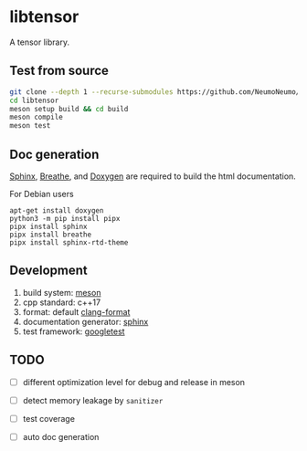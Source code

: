 # libtensor
A tensor library.

## Test from source

```bash
git clone --depth 1 --recurse-submodules https://github.com/NeumoNeumo/libtensor.git
cd libtensor
meson setup build && cd build
meson compile
meson test
```

## Doc generation

[Sphinx](https://www.sphinx-doc.org),
[Breathe](https://github.com/breathe-doc/breathe), and
[Doxygen](https://www.doxygen.nl/) are required to build the html documentation.

For Debian users
```
apt-get install doxygen
python3 -m pip install pipx
pipx install sphinx
pipx install breathe
pipx install sphinx-rtd-theme
```

## Development

1. build system: [meson](https://github.com/mesonbuild/meson)
2. cpp standard: c++17
3. format: default [clang-format](https://clang.llvm.org/docs/ClangFormat.html)
4. documentation generator: [sphinx](https://www.sphinx-doc.org)
5. test framework: [googletest](https://github.com/google/googletest)

<!-- How to combile googletest with meson? Check this post:
https://stackoverflow.com/questions/57473395/how-to-set-up-googletest-wtih-meson
-->

## TODO
- [ ] different optimization level for debug and release in meson
- [ ] detect memory leakage by `sanitizer`
- [ ] test coverage
- [ ] auto doc generation

